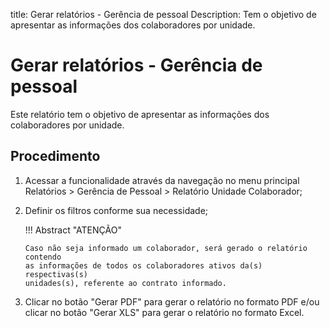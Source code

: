 title: Gerar relatórios - Gerência de pessoal
Description: Tem o objetivo de apresentar as informações dos colaboradores por unidade.
# Gerar relatórios - Gerência de pessoal

Este relatório tem o objetivo de apresentar as informações dos colaboradores por
unidade.

Procedimento
----------------

1.  Acessar a funcionalidade através da navegação no menu principal Relatórios
    \> Gerência de Pessoal \> Relatório Unidade Colaborador;

2.  Definir os filtros conforme sua necessidade;

    !!! Abstract "ATENÇÃO"

        Caso não seja informado um colaborador, será gerado o relatório contendo
        as informações de todos os colaboradores ativos da(s) respectivas(s)
        unidades(s), referente ao contrato informado.

3.  Clicar no botão "Gerar PDF" para gerar o relatório no formato PDF e/ou
    clicar no botão "Gerar XLS" para gerar o relatório no formato Excel.


<!-- !!! tip "About"

    <b>Product/Version:</b> CITSmart | 9.00 &nbsp;&nbsp;
    <b>Updated:</b>01/18/2019 - Anna Martins

